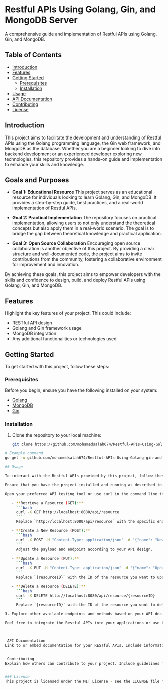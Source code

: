 # Restful APIs Using Golang, Gin, and MongoDB Server

A comprehensive guide and implementation of Restful APIs using Golang, Gin, and MongoDB.

## Table of Contents

- [Introduction](#introduction)
- [Features](#features)
- [Getting Started](#getting-started)
  - [Prerequisites](#prerequisites)
  - [Installation](#installation)
- [Usage](#usage)
- [API Documentation](#api-documentation)
- [Contributing](#contributing)
- [License](#license)

## Introduction


This project aims to facilitate the development and understanding of Restful APIs using the Golang programming language, the Gin web framework, and MongoDB as the database. Whether you are a beginner looking to dive into backend development or an experienced developer exploring new technologies, this repository provides a hands-on guide and implementation to enhance your skills and knowledge.

## Goals and Purposes

- **Goal 1: Educational Resource**
  This project serves as an educational resource for individuals looking to learn Golang, Gin, and MongoDB. It provides a step-by-step guide, best practices, and a real-world implementation of Restful APIs.

- **Goal 2: Practical Implementation**
  The repository focuses on practical implementation, allowing users to not only understand the theoretical concepts but also apply them in a real-world scenario. The goal is to bridge the gap between theoretical knowledge and practical application.

- **Goal 3: Open Source Collaboration**
  Encouraging open source collaboration is another objective of this project. By providing a clear structure and well-documented code, the project aims to invite contributions from the community, fostering a collaborative environment for improvement and innovation.

By achieving these goals, this project aims to empower developers with the skills and confidence to design, build, and deploy Restful APIs using Golang, Gin, and MongoDB.

## Features

Highlight the key features of your project. This could include:

- RESTful API design
- Golang and Gin framework usage
- MongoDB integration
- Any additional functionalities or technologies used

## Getting Started

To get started with this project, follow these steps:

### Prerequisites

Before you begin, ensure you have the following installed on your system:

- [Golang](https://golang.org/doc/install)
- [MongoDB](https://docs.mongodb.com/manual/installation/)
- [Gin](https://github.com/gin-gonic/gin#installation)

### Installation

1. Clone the repository to your local machine:

   ```bash
   git clone https://github.com/mohamedsalah674/Restful-APIs-Using-Golang-gin-and-MongoDB-Server-.git

```bash
# Example command
go get -u github.com/mohamedsalah674/Restful-APIs-Using-Golang-gin-and-MongoDB-Server-

## Usage

To interact with the Restful APIs provided by this project, follow these steps:

Ensure that you have the project installed and running as described in the Installation section.

Open your preferred API testing tool or use curl in the command line to interact with the API. Here are some examples of common API operations:

   - **Retrieve a Resource (GET):**
     ```bash
     curl -X GET http://localhost:8080/api/resource
     ```
     Replace `http://localhost:8080/api/resource` with the specific endpoint for retrieving a resource.

   - **Create a New Resource (POST):**
     ```bash
     curl -X POST -H "Content-Type: application/json" -d '{"name": "NewResource"}' http://localhost:8080/api/resource
     ```
     Adjust the payload and endpoint according to your API design.

   - **Update a Resource (PUT):**
     ```bash
     curl -X PUT -H "Content-Type: application/json" -d '{"name": "UpdatedResource"}' http://localhost:8080/api/resource/{resourceID}
     ```
     Replace `{resourceID}` with the ID of the resource you want to update.

   - **Delete a Resource (DELETE):**
     ```bash
     curl -X DELETE http://localhost:8080/api/resource/{resourceID}
     ```
     Replace `{resourceID}` with the ID of the resource you want to delete.

3. Explore other available endpoints and methods based on your API design. Refer to the [API Documentation](#api-documentation) for detailed information on each endpoint, request/response formats, and any authentication mechanisms.

Feel free to integrate the Restful APIs into your applications or use them for learning and testing purposes. The provided examples cover common CRUD operations, but you can adapt them to your specific use cases and requirements.



 API Documentation
Link to or embed documentation for your RESTful APIs. Include information on endpoints, request/response formats, and any authentication mechanisms.


 Contributing
Explain how others can contribute to your project. Include guidelines for submitting issues, feature requests, or pull requests.


### License
This project is licensed under the MIT License - see the LICENSE file for details.

